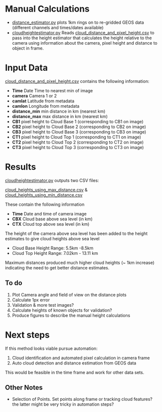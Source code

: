 # Manual Calculations

* [distance_estimator.py](distance_estimator.py) plots 1km rings on to re-gridded GEOS data (different channels and times/dates available)
* [cloudheightestimator.py](cloudheightestimator.py) Reads [cloud_distance_and_pixel_height.csv](pixel_data/cloud_distance_and_pixel_height.csv) to pass into the height estimator that calculates the height relative to the camera using information about the camera, pixel height and distance to object in frame.


# Input Data

[cloud_distance_and_pixel_height.csv](pixel_data/cloud_distance_and_pixel_height.csv) contains the following information:

* **Time** Date Time to nearest min of image
* **camera** Camera 1 or 2
* **camlat** Latitude from metadata
* **camlon** Longitude from metadata
* **distance_min** min distance in km (nearest km)
* **distance_max** max distance in km (nearest km)
* **CB1** pixel height to Cloud Base 1 (corresponding to CB1 on image)
* **CB2** pixel height to Cloud Base 2 (corresponding to CB2 on image)
* **CB3** pixel height to Cloud Base 3 (corresponding to CB3 on image)
* **CT1** pixel height to Cloud Top 1 (corresponding to CT1 on image)
* **CT2** pixel height to Cloud Top 2 (corresponding to CT2 on image)
* **CT3** pixel height to Cloud Top 3 (corresponding to CT3 on image)

# Results

[cloudheightestimator.py](cloudheightestimator.py) outputs two CSV files:

[cloud_heights_using_max_distance.csv](results/cloud_heights_using_max_distance.csv) & [cloud_heights_using_min_distance.csv](results/cloud_heights_using_min_distance.csv)

These contain the following information

* **Time** Date and time of camera image
* **CBX** Cloud base above sea level (in km)
* **CTX** Cloud top above sea level (in km)

The height of the camera above sea level has been added to the height estimates to give cloud heights above sea level

* Cloud Base Height Range: 5.5km -8.5km
* Cloud Top Height Range: 7.02km - 13.11 km

Maximum distances produced much higher cloud heights (~ 1km increase) indicating the need to get better distance estimates.

## To do

1. Plot Camera angle and field of view on the distance plots
2. Calculate 1px error
3. Validation & more test images?
4. Calculate heights of known objects for validation?
5. Produce figures to describe the manual height calculations

# Next steps

If this method looks viable pursue automation:

1. Cloud identification and automated pixel calculation in camera frame
2. Auto cloud detection and distance estimation from GEOS data

This would be feasible in the time frame and work for other data sets.

## Other Notes

* Selection of Points. Set points along frame or tracking cloud features? the latter might be very tricky in automation steps?
